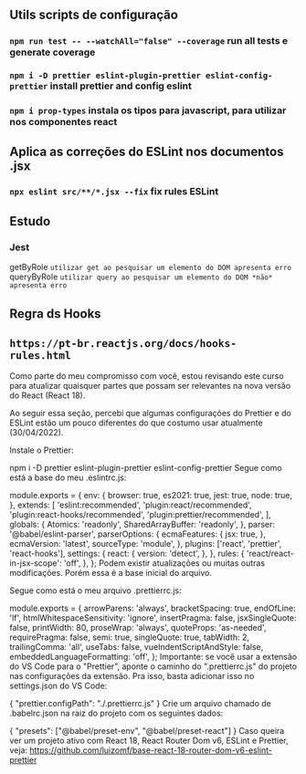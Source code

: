 ## Utils scripts de configuração

### `npm run test -- --watchAll="false" --coverage` run all tests e generate coverage

### `npm i -D prettier eslint-plugin-prettier eslint-config-prettier` install prettier and config eslint

### `npm i prop-types` instala os tipos para javascript, para utilizar nos componentes react

## Aplica as correções do ESLint nos documentos .jsx

### `npx eslint src/**/*.jsx --fix` fix rules ESLint

## Estudo

### Jest

getByRole `utilizar get ao pesquisar um elemento do DOM apresenta erro`
queryByRole
`utilizar query ao pesquisar um elemento do DOM *não* apresenta erro`

## Regra ds Hooks

## `https://pt-br.reactjs.org/docs/hooks-rules.html`

Como parte do meu compromisso com você, estou revisando este curso para
atualizar quaisquer partes que possam ser relevantes na nova versão do React
(React 18).

Ao seguir essa seção, percebi que algumas configurações do Prettier e do ESLint
estão um pouco diferentes do que costumo usar atualmente (30/04/2022).

Instale o Prettier:

npm i -D prettier eslint-plugin-prettier eslint-config-prettier Segue como está
a base do meu .eslintrc.js:

module.exports = { env: { browser: true, es2021: true, jest: true, node: true,
}, extends: [ 'eslint:recommended', 'plugin:react/recommended',
'plugin:react-hooks/recommended', 'plugin:prettier/recommended', ], globals: {
Atomics: 'readonly', SharedArrayBuffer: 'readonly', }, parser:
'@babel/eslint-parser', parserOptions: { ecmaFeatures: { jsx: true, },
ecmaVersion: 'latest', sourceType: 'module', }, plugins: ['react', 'prettier',
'react-hooks'], settings: { react: { version: 'detect', }, }, rules: {
'react/react-in-jsx-scope': 'off', }, }; Podem existir atualizações ou muitas
outras modificações. Porém essa é a base inicial do arquivo.

Segue como está o meu arquivo .prettierrc.js:

module.exports = { arrowParens: 'always', bracketSpacing: true, endOfLine: 'lf',
htmlWhitespaceSensitivity: 'ignore', insertPragma: false, jsxSingleQuote: false,
printWidth: 80, proseWrap: 'always', quoteProps: 'as-needed', requirePragma:
false, semi: true, singleQuote: true, tabWidth: 2, trailingComma: 'all',
useTabs: false, vueIndentScriptAndStyle: false, embeddedLanguageFormatting:
'off', }; Importante: se você usar a extensão do VS Code para o "Prettier",
aponte o caminho do ".prettierrc.js" do projeto nas configurações da extensão.
Pra isso, basta adicionar isso no settings.json do VS Code:

{ "prettier.configPath": "./.prettierrc.js" } Crie um arquivo chamado de
.babelrc.json na raiz do projeto com os seguintes dados:

{ "presets": ["@babel/preset-env", "@babel/preset-react"] } Caso queira ver um
projeto ativo com React 18, React Router Dom v6, ESLint e Prettier, veja:
https://github.com/luizomf/base-react-18-router-dom-v6-eslint-prettier
